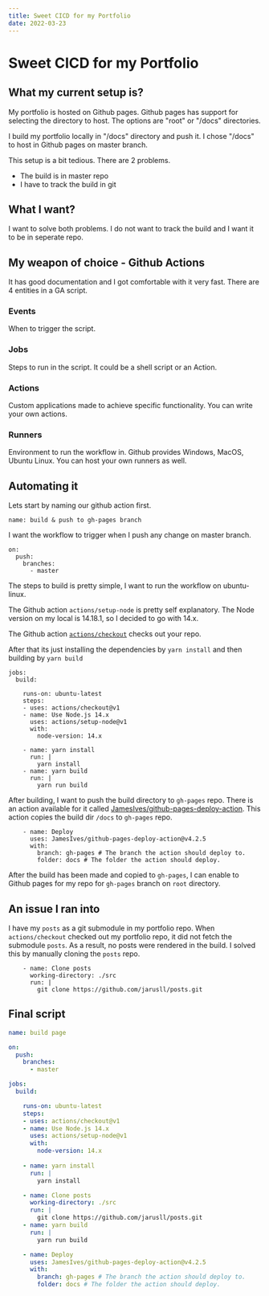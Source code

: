 ```yaml
---
title: Sweet CICD for my Portfolio
date: 2022-03-23
---
```


# Sweet CICD for my Portfolio
## What my current setup is?
My portfolio is hosted on Github pages. Github pages has support for selecting the directory to host.
The options are "root" or "/docs" directories. 

I build my portfolio locally in "/docs" directory and push it. I chose "/docs" to host in Github pages on master branch.

This setup is a bit tedious. There are 2 problems.
- The build is in master repo
- I have to track the build in git

## What I want?
I want to solve both problems. I do not want to track the build and I want it to be in seperate repo.

## My weapon of choice - Github Actions
It has good documentation and I got comfortable with it very fast. There are 4 entities in a GA script.

### Events
When to trigger the script.

### Jobs
Steps to run in the script. It could be a shell script or an Action.

### Actions
Custom applications made to achieve specific functionality. You can write your own actions.

### Runners
Environment to run the workflow in. Github provides Windows, MacOS, Ubuntu Linux. You can host your own runners as well.

## Automating it
Lets start by naming our github action first.
```github:name
name: build & push to gh-pages branch
```

I want the workflow to trigger when I push any change on master branch.

```github:on
on: 
  push:
    branches:
      - master 
```

The steps to build is pretty simple, I want to run the workflow on ubuntu-linux.

The Github action `actions/setup-node` is pretty self explanatory. 
The Node version on my local is 14.18.1, so I decided to go with 14.x.

The Github action [`actions/checkout`](https://stackoverflow.com/questions/67131269/github-jobs-what-is-use-actions-checkout) checks out your repo. 

After that its just installing the dependencies by `yarn install` and then building by `yarn build`
```github:jobs
jobs:
  build:

    runs-on: ubuntu-latest
    steps:
    - uses: actions/checkout@v1
    - name: Use Node.js 14.x
      uses: actions/setup-node@v1
      with:
        node-version: 14.x
    
    - name: yarn install
      run: |
        yarn install
    - name: yarn build
      run: |
        yarn run build
```

After building, I want to push the build directory to `gh-pages` repo.
There is an action available for it called [JamesIves/github-pages-deploy-action](https://github.com/JamesIves/github-pages-deploy-action).
This action copies the build dir `/docs` to `gh-pages` repo.
```github:deploy
    - name: Deploy
      uses: JamesIves/github-pages-deploy-action@v4.2.5
      with:
        branch: gh-pages # The branch the action should deploy to.
        folder: docs # The folder the action should deploy.

```

After the build has been made and copied to `gh-pages`, I can enable to Github pages for my repo for `gh-pages` branch on `root` directory.

## An issue I ran into

I have my `posts` as a git submodule in my portfolio repo. When `actions/checkout` checked out my portfolio repo, it did not fetch the submodule `posts`. As a result, no posts were rendered in the build. I solved this by manually cloning the `posts` repo.
```github:clone
    - name: Clone posts
      working-directory: ./src
      run: |
        git clone https://github.com/jarusll/posts.git
```

## Final script
```github:cicd.yml
name: build page

on: 
  push:
    branches:    
      - master 

jobs:
  build:

    runs-on: ubuntu-latest
    steps:
    - uses: actions/checkout@v1
    - name: Use Node.js 14.x
      uses: actions/setup-node@v1
      with:
        node-version: 14.x
    
    - name: yarn install
      run: |
        yarn install

    - name: Clone posts
      working-directory: ./src
      run: |
        git clone https://github.com/jarusll/posts.git
    - name: yarn build
      run: |
        yarn run build

    - name: Deploy
      uses: JamesIves/github-pages-deploy-action@v4.2.5
      with:
        branch: gh-pages # The branch the action should deploy to.
        folder: docs # The folder the action should deploy.

```
